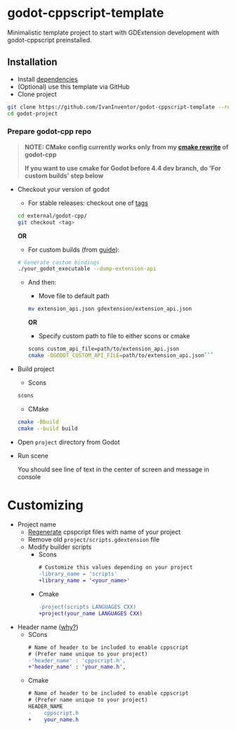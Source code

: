 # godot-cppscript-template
Minimalistic template project to start with GDExtension development with godot-cppscript preinstalled.

## Installation
- Install [dependencies](https://github.com/IvanInventor/godot-cppscript#dependencies)
- (Optional) use this template via GitHub
- Clone project
```bash
git clone https://github.com/IvanInventor/godot-cppscript-template --recurse-submodules godot-project
cd godot-project
```
### Prepare godot-cpp repo
  > **NOTE: CMake config currently works only from my [cmake rewrite](https://github.com/godotengine/godot-cpp/pull/1355) of godot-cpp**
  >
  > **If you want to use cmake for Godot before 4.4 dev branch, do 'For custom builds' step below**

- Checkout your version of godot
	- For stable releases: checkout one of [tags](https://github.com/godotengine/godot-cpp/tags)
	```bash
	cd external/godot-cpp/
	git checkout <tag>
	```
	**OR**
	- For custom builds (from [guide](https://docs.godotengine.org/en/stable/tutorials/scripting/gdextension/gdextension_cpp_example.html#building-the-c-bindings)):
	```bash
	# Generate custom bindings
	./your_godot_executable --dump-extension-api
 	```
	- And then:

  		- Move file to default path
		```bash
 		mv extension_api.json gdextension/extension_api.json
		```
 
 	 	**OR**
  
 		- Specify custom path to file to either scons or cmake
 		```bash
  		scons custom_api_file=path/to/extension_api.json
 		cmake -DGODOT_CUSTOM_API_FILE=path/to/extension_api.json```
		```
- Build project
  - Scons
  ```bash
  scons
  ```
  - CMake
  ```bash
  cmake -Bbuild
  cmake --build build
  ```
- Open `project` directory from Godot
- Run scene

  You should see line of text in the center of screen and message in console

# Customizing
- Project name
  - [Regenerate](https://github.com/IvanInventor/godot-cppscript/tree/master#generate-files) cpspcript files with name of your project
  - Remove old `project/scripts.gdextension` file
  - Modify builder scripts
    - Scons
      ```diff
      # Customize this values depending on your project
      -library_name = 'scripts'
      +library_name = '<your_name>'
      ```
    - Cmake
      ```diff
      -project(scripts LANGUAGES CXX)
      +project(your_name LANGUAGES CXX)
      ```
- Header name ([why?](https://github.com/IvanInventor/godot-cppscript/wiki/General-info#why-unique-header-name-over-cppscripth-is-preferred))
  - SCons
    ```diff
    # Name of header to be included to enable cppscript
    # (Prefer name unique to your project)
    -'header_name' : 'cppscript.h',
    +'header_name' : 'your_name.h',
    ```
  - Cmake
    ```diff
    # Name of header to be included to enable cppscript
    # (Prefer name unique to your project)
    HEADER_NAME
    -    cppscript.h
    +    your_name.h
    ```
